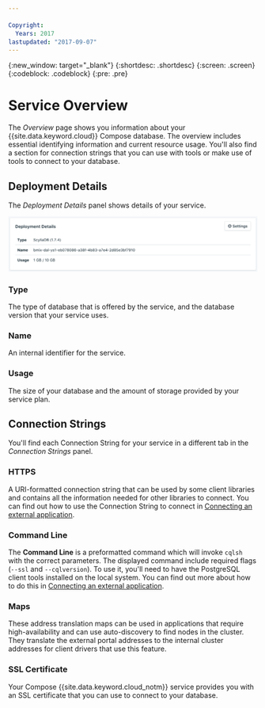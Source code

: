 ```yaml
---

Copyright:
  Years: 2017
lastupdated: "2017-09-07"
---
```


{:new_window: target="_blank"}
{:shortdesc: .shortdesc}
{:screen: .screen}
{:codeblock: .codeblock}
{:pre: .pre}

# Service Overview

The _Overview_ page shows you information about your {{site.data.keyword.cloud}} Compose database. The overview includes essential identifying information and current resource usage. You'll also find a section for connection strings that you can use with tools or make use of tools to connect to your database.

## Deployment Details

The _Deployment Details_ panel shows details of your service.

![Deployment Details](./images/scylla-deployment-details.png "A view of the Deployment Details panel")

### Type

The type of database that is offered by the service, and the database version that your service uses.

### Name

An internal identifier for the service.

### Usage

The size of your database and the amount of storage provided by your service plan.


## Connection Strings

You'll find each Connection String for your service in a different tab in the _Connection Strings_ panel.

### HTTPS

A URI-formatted connection string that can be used by some client libraries and contains all the information needed for other libraries to connect. You can find out how to use the Connection String to connect in [Connecting an external application](./connecting-external.html).

### Command Line

The **Command Line** is a preformatted command which will invoke `cqlsh` with the correct parameters. The displayed command include required flags (`--ssl` and `--cqlversion`).  To use it, you'll need to have the PostgreSQL client tools installed on the local system. You can find out more about how to do this in [Connecting an external application](./connecting-external.html).

### Maps
These address translation maps can be used in applications that require high-availability and can use auto-discovery to find nodes in the cluster. They translate the external portal addresses to the internal cluster addresses for client drivers that use this feature.

### SSL Certificate

Your Compose {{site.data.keyword.cloud_notm}} service provides you with an SSL certificate that you can use to connect to your database.

